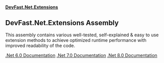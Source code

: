 #### [DevFast.Net.Extensions](index.md 'index')

## DevFast.Net.Extensions Assembly

This assembly contains various well-tested, self-explained & easy to use extension methods
to achieve optimized runtime performance with improved readability of the code.

[.Net 6.0 Documentation](https://github.com/samaysar/dotnet.devfast.extensions/blob/master/docs/net6.0/index.md 'index')
[.Net 7.0 Documentation](https://github.com/samaysar/dotnet.devfast.extensions/blob/master/docs/net7.0/index.md 'index')
[.Net 8.0 Documentation](https://github.com/samaysar/dotnet.devfast.extensions/blob/master/docs/net8.0/index.md 'index')